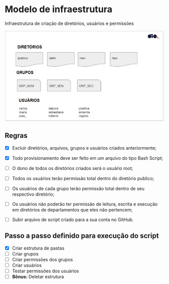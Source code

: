 # Modelo de infraestrutura

Infraestrutura de criação de diretórios, usuários e permissões

![Modelo](img/ModeloInfraestrutura.JPG)

## Regras

- [x] Excluir diretórios, arquivos, grupos e usuários criados anteriormente;

- [x] Todo provisionamento deve ser feito em um arquivo do tipo Bash Script;

- [ ] O dono de todos os diretórios criados será o usuário root;

- [ ] Todos os usuários terão permissão total dentro do diretório publico;

- [ ] Os usuários de cada grupo terão permissão total dentro de seu respectivo diretório;

- [ ] Os usuários não poderão ter permissão de leitura, escrita e execução em diretórios de departamentos que eles não pertencem;

- [ ] Subir arquivo de script criado para a sua conta no GitHub.

## Passo a passo definido para execução do script

- [x] Criar estrutura de pastas
- [ ] Criar grupos
- [ ] Criar permissões dos grupos
- [ ] Criar usuários
- [ ] Testar permissões dos usuários
- [ ] <b>Bônus:</b> Deletar estrutura

